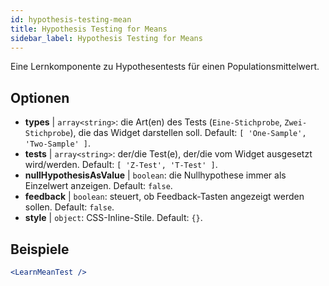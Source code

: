 ```yaml
---
id: hypothesis-testing-mean
title: Hypothesis Testing for Means
sidebar_label: Hypothesis Testing for Means
---
```


Eine Lernkomponente zu Hypothesentests für einen Populationsmittelwert.

## Optionen

* __types__ | `array<string>`: die Art(en) des Tests (`Eine-Stichprobe`, `Zwei-Stichprobe`), die das Widget darstellen soll. Default: `[
  'One-Sample',
  'Two-Sample'
]`.
* __tests__ | `array<string>`: der/die Test(e), der/die vom Widget ausgesetzt wird/werden. Default: `[
  'Z-Test',
  'T-Test'
]`.
* __nullHypothesisAsValue__ | `boolean`: die Nullhypothese immer als Einzelwert anzeigen. Default: `false`.
* __feedback__ | `boolean`: steuert, ob Feedback-Tasten angezeigt werden sollen. Default: `false`.
* __style__ | `object`: CSS-Inline-Stile. Default: `{}`.


## Beispiele

```jsx live
<LearnMeanTest />
```

